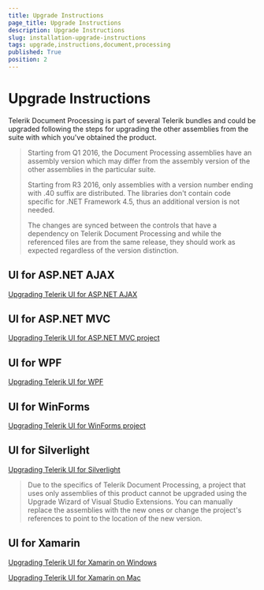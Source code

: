 ```yaml
---
title: Upgrade Instructions
page_title: Upgrade Instructions
description: Upgrade Instructions
slug: installation-upgrade-instructions
tags: upgrade,instructions,document,processing
published: True
position: 2
---
```


# Upgrade Instructions

Telerik Document Processing is part of several Telerik bundles and could be upgraded following the steps for upgrading the other assemblies from the suite with which you've obtained the product.

>Starting from Q1 2016, the Document Processing assemblies have an assembly version which may differ from the assembly version of the other assemblies in the particular suite. 
>
>Starting from R3 2016, only assemblies with a version number ending with .40 suffix are distributed. The libraries don't contain code specific for .NET Framework 4.5, thus an additional version is not needed.
>
>The changes are synced between the controls that have a dependency on Telerik Document Processing and while the referenced files are from the same release, they should work as expected regardless of the version distinction. 



## UI for ASP.NET AJAX

[Upgrading Telerik UI for ASP.NET AJAX](http://docs.telerik.com/devtools/aspnet-ajax/installation/upgrading-instructions/upgrading-a-trial-to-a-developer-license-or-to-a-newer-version)


## UI for ASP.NET MVC

[Upgrading Telerik UI for ASP.NET MVC project](http://docs.telerik.com/kendo-ui/aspnet-mvc/vs-integration/upgrade-wizard)


## UI for WPF

[Upgrading Telerik UI for WPF](http://docs.telerik.com/devtools/wpf/installation-and-deployment/upgrading-instructions/installation-upgrading-from-trial-to-developer-license-wpf.html)


## UI for WinForms

[Upgrading Telerik UI for WinForms project](http://docs.telerik.com/devtools/winforms/installation-deployment-and-distribution/visual-studio-extensions/upgrade-wizard)


## UI for Silverlight

[Upgrading Telerik UI for Silverlight](http://docs.telerik.com/devtools/silverlight/installation-and-deployment/upgrading-instructions/installation-upgrading-from-trial-to-developer-license.html)

>Due to the specifics of Telerik Document Processing, a project that uses only assemblies of this product cannot be upgraded using the Upgrade Wizard of Visual Studio Extensions. You can manually replace the assemblies with the new ones or change the project's references to point to the location of the new version. 

## UI for Xamarin

[Upgrading Telerik UI for Xamarin on Windows](https://docs.telerik.com/devtools/xamarin/upgrade/upgrading-windows)

[Upgrading Telerik UI for Xamarin on Mac](https://docs.telerik.com/devtools/xamarin/upgrade/upgrading-mac)